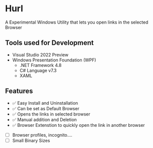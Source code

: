 # Hurl

A Experimental Windows Utility that lets you open links in the selected Browser

## Tools used for Development

- Visual Studio 2022 Preview
- Windows Presentation Foundation (WPF)
  - .NET Framework 4.8
  - C# Language v7.3
  - XAML

## Features

- ✅ Easy Install and Uninstallation
- ✅ Can be set as Default Browser
- ✅ Opens the links in selected browser
- ✅ Manual addition and Deletion
- ✅ Browser Extenstion to quickly open the link in another browser
- [ ] Browser profiles, incognito....
- [ ] Small Binary Sizes

